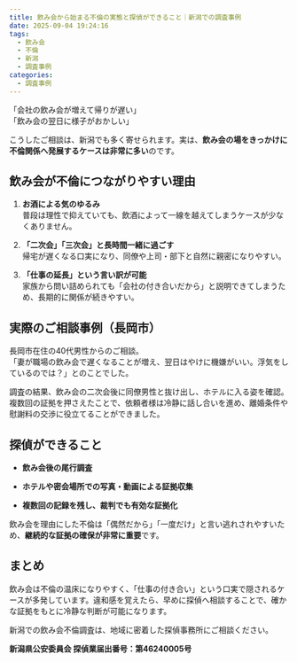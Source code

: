 ```yaml
---
title: 飲み会から始まる不倫の実態と探偵ができること｜新潟での調査事例
date: 2025-09-04 19:24:16
tags:
  - 飲み会
  - 不倫
  - 新潟
  - 調査事例
categories:
  - 調査事例
---
```


「会社の飲み会が増えて帰りが遅い」  
「飲み会の翌日に様子がおかしい」

こうしたご相談は、新潟でも多く寄せられます。実は、**飲み会の場をきっかけに不倫関係へ発展するケースは非常に多い**のです。

<!-- more -->

## **飲み会が不倫につながりやすい理由**

1. **お酒による気のゆるみ**  
   普段は理性で抑えていても、飲酒によって一線を越えてしまうケースが少なくありません。

2. **「二次会」「三次会」と長時間一緒に過ごす**  
   帰宅が遅くなる口実になり、同僚や上司・部下と自然に親密になりやすい。

3. **「仕事の延長」という言い訳が可能**  
   家族から問い詰められても「会社の付き合いだから」と説明できてしまうため、長期的に関係が続きやすい。

## **実際のご相談事例（長岡市）**

長岡市在住の40代男性からのご相談。  
「妻が職場の飲み会で遅くなることが増え、翌日はやけに機嫌がいい。浮気をしているのでは？」とのことでした。

調査の結果、飲み会の二次会後に同僚男性と抜け出し、ホテルに入る姿を確認。複数回の証拠を押さえたことで、依頼者様は冷静に話し合いを進め、離婚条件や慰謝料の交渉に役立てることができました。

## **探偵ができること**

* **飲み会後の尾行調査**

* **ホテルや密会場所での写真・動画による証拠収集**

* **複数回の記録を残し、裁判でも有効な証拠化**

飲み会を理由にした不倫は「偶然だから」「一度だけ」と言い逃れされやすいため、**継続的な証拠の確保が非常に重要**です。

## **まとめ**

飲み会は不倫の温床になりやすく、「仕事の付き合い」という口実で隠されるケースが多発しています。違和感を覚えたら、早めに探偵へ相談することで、確かな証拠をもとに冷静な判断が可能になります。

新潟での飲み会不倫調査は、地域に密着した探偵事務所にご相談ください。

**新潟県公安委員会 探偵業届出番号：第46240005号**
